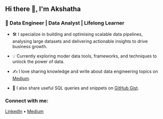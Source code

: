 ## Hi there 👋, I'm Akshatha

### 🚀 Data Engineer | Data Analyst | Lifelong Learner

<!--
**aakshatha02/aakshatha02** is a ✨ _special_ ✨ repository because its `README.md` (this file) appears on your GitHub profile.

Here are some ideas to get you started:

- 🔭 I’m currently working on ...
- 🌱 I’m currently learning ...
- 👯 I’m looking to collaborate on ...
- 🤔 I’m looking for help with ...
- 💬 Ask me about ...
- 📫 How to reach me: ...
- 😄 Pronouns: ...
- ⚡ Fun fact: ...
-->

- 🛠️ I specialize in building and optimising scalable data pipelines, analysing large datasets and delivering actionable insights to drive business growth.
  
- 💡 Currently exploring moder data tools, frameworks, and techniques to unlock the power of data.
  
- ✍️ I love sharing knowledge and write about data engineering topics on [Medium](https://medium.com/@akshathakulal).
  
- 💾 I also share useful SQL queries and snippets on [GitHub Gist](https://gist.github.com/aakshatha02).

### Connect with me:

[LinkedIn](https://www.linkedin.com/in/akshatha-aa7410132/) • [Medium](https://medium.com/@akshathakulal)





